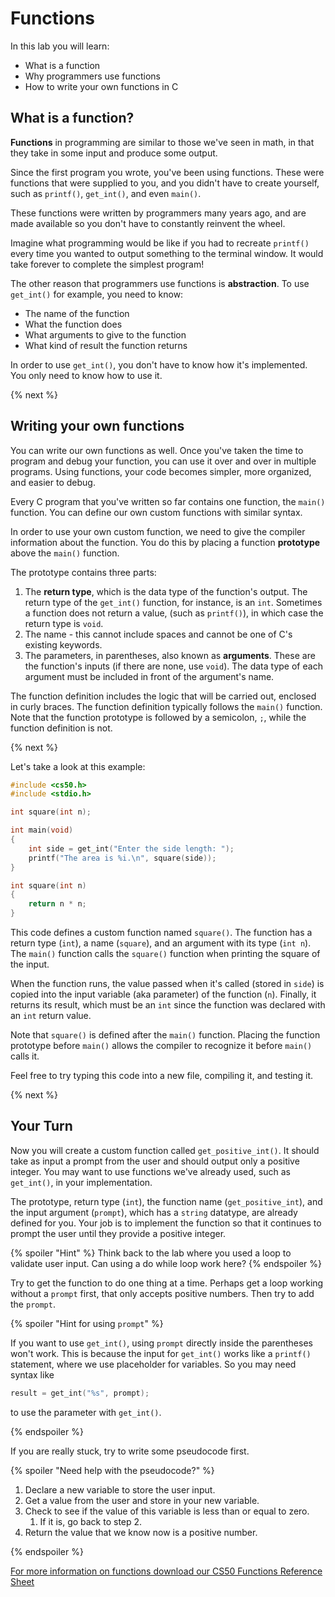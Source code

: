 # Functions

In this lab you will learn:

- What is a function
- Why programmers use functions
- How to write your own functions in C

## What is a function?

**Functions** in programming are similar to those we've seen in math, in that they take in some input and produce some output.

Since the first program you wrote, you've been using functions. These were functions that were supplied to you, and you didn't have to create yourself, such as `printf()`, `get_int()`, and even `main()`.

These functions were written by programmers many years ago, and are made available so you don't have to constantly reinvent the wheel.

Imagine what programming would be like if you had to recreate `printf()` every time you wanted to output something to the terminal window. It would take forever to complete the simplest program!

The other reason that programmers use functions is **abstraction**. To use `get_int()` for example, you need to know:

* The name of the function
* What the function does
* What arguments to give to the function
* What kind of result the function returns

In order to use `get_int()`, you don't have to know how it's implemented. You only need to know how to use it.

{% next %}

## Writing your own functions

You can write our own functions as well. Once you've taken the time to program and debug your function, you can use it over and over in multiple programs. Using functions, your code becomes simpler, more organized, and easier to debug.

Every C program that you've written so far contains one function, the `main()` function. You can define our own custom functions with similar syntax.

In order to use your own custom function, we need to give the compiler information about the function. You do this by placing a function **prototype** above the `main()` function.

The prototype contains three parts:

1. The **return type**, which is the data type of the function's output. The return type of the `get_int()` function, for instance, is an `int`. Sometimes a function does not return a value, (such as `printf()`), in which case the return type is `void`.
2. The name - this cannot include spaces and cannot be one of C's existing keywords.
3. The parameters, in parentheses, also known as **arguments**. These are the function's inputs (if there are none, use `void`). The data type of each argument must be included in front of the argument's name.

The function definition includes the logic that will be carried out, enclosed in curly braces. The function definition typically follows the `main()` function. Note that the function prototype is followed by a semicolon, `;`, while the function definition is not.

{% next %}

Let's take a look at this example:

```c
#include <cs50.h>
#include <stdio.h>

int square(int n);

int main(void)
{
    int side = get_int("Enter the side length: ");
    printf("The area is %i.\n", square(side));
}

int square(int n)
{
    return n * n;
}
```

This code defines a custom function named `square()`. The function has a return type (`int`), a name (`square`), and an argument with its type (`int n`). The `main()` function calls the `square()` function when printing the square of the input.

When the function runs, the value passed when it's called (stored in `side`) is copied into the input variable (aka parameter) of the function (`n`). Finally, it returns its result, which must be an `int` since the function was declared with an `int` return value.

Note that `square()` is defined after the `main()` function. Placing the function prototype before `main()` allows the compiler to recognize it before `main()` calls it.

Feel free to try typing this code into a new file, compiling it, and testing it.

{% next %}

## Your Turn

Now you will create a custom function called `get_positive_int()`. It should take as input a prompt from the user and should output only a positive integer. You may want to use functions we've already used, such as `get_int()`, in your implementation.

The prototype, return type (`int`), the function name (`get_positive_int`), and the input argument (`prompt`), which has a `string` datatype, are already defined for you. Your job is to implement the function so that it continues to prompt the user until they provide a positive integer.

{% spoiler "Hint" %}
Think back to the lab where you used a loop to validate user input. Can using a do while loop work here?
{% endspoiler %}

Try to get the function to do one thing at a time. Perhaps get a loop working without a `prompt` first, that only accepts positive numbers. Then try to add the `prompt`.

{% spoiler "Hint for using `prompt`" %}

If you want to use `get_int()`, using `prompt` directly inside the parentheses won't work. This is because the input for `get_int()` works like a `printf()` statement, where we use placeholder for variables. So you may need syntax like

```c
result = get_int("%s", prompt);
```

to use the parameter with `get_int()`.

{% endspoiler %}

If you are really stuck, try to write some pseudocode first.

{% spoiler "Need help with the pseudocode?" %}

1. Declare a new variable to store the user input.
2. Get a value from the user and store in your new variable.
3. Check to see if the value of this variable is less than or equal to zero.
    1. If it is, go back to step 2.
4. Return the value that we know now is a positive number.


{% endspoiler %}


[For more information on functions download our CS50 Functions Reference Sheet](https://cs50.harvard.edu/ap/2020/assets/pdfs/functions.pdf)
